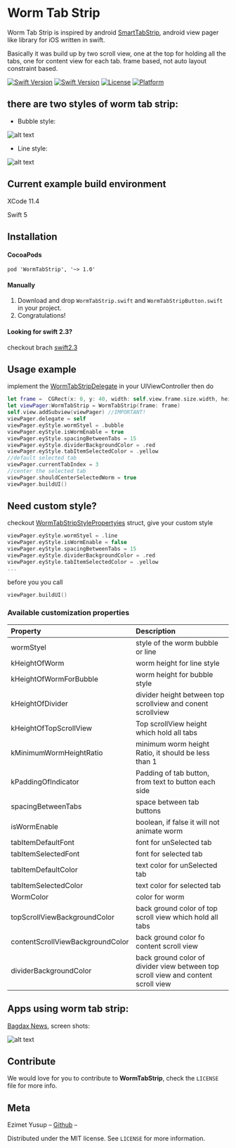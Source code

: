 # Worm Tab Strip
Worm Tab Strip is inspired by android [SmartTabStrip](https://github.com/ogaclejapan/SmartTabLayout), android  view pager like library for iOS written in swift.

Basically it was build up by two scroll view, one at the top for holding all the tabs, one for content view for each tab.
frame based, not auto layout constraint based.

[![Swift Version][swift-imag-2.3]][swift-url]
[![Swift Version][swift-image]][swift-url]
[![License][license-image]][license-url]
[![Platform](https://img.shields.io/cocoapods/p/LFAlertController.svg?style=flat)](http://cocoapods.org/pods/LFAlertController)

## there are two styles of worm tab strip:

* Bubble style:

![alt text](https://github.com/EzimetYusup/WormTabStrip/blob/develop/bublle.gif) 

* Line style:

![alt text](https://github.com/EzimetYusup/WormTabStrip/blob/develop/line.gif)

## Current example build environment
XCode 11.4

Swift 5

## Installation

#### CocoaPods 
```
pod 'WormTabStrip', '~> 1.0'
```

#### Manually
1. Download and drop ```WormTabStrip.swift``` and ```WormTabStripButton.swift``` in your project.  
2. Congratulations!  

#### Looking for swift 2.3?
checkout brach [swift2.3](https://github.com/EzimetYusup/WormTabStrip/tree/swift2.3)

## Usage example
implement the [WormTabStripDelegate](https://github.com/EzimetYusup/WormTabStrip/blob/master/WormTabStrip/WormTabStrip/WormLib/WormTabStrip.swift#L11) in your UIViewController then do
```swift
let frame =  CGRect(x: 0, y: 40, width: self.view.frame.size.width, height: self.view.frame.size.height - 40)
let viewPager:WormTabStrip = WormTabStrip(frame: frame)
self.view.addSubview(viewPager) //IMPORTANT!
viewPager.delegate = self
viewPager.eyStyle.wormStyel = .bubble
viewPager.eyStyle.isWormEnable = true
viewPager.eyStyle.spacingBetweenTabs = 15
viewPager.eyStyle.dividerBackgroundColor = .red
viewPager.eyStyle.tabItemSelectedColor = .yellow
//default selected tab
viewPager.currentTabIndex = 3
//center the selected tab
viewPager.shouldCenterSelectedWorm = true
viewPager.buildUI()
```
## Need custom style? 

checkout  [WormTabStripStylePropertyies](https://github.com/EzimetYusup/WormTabStrip/blob/master/WormTabStrip/WormTabStrip/WormLib/WormTabStrip.swift#L32) struct, give your custom style 
```swift 
viewPager.eyStyle.wormStyel = .line
viewPager.eyStyle.isWormEnable = false
viewPager.eyStyle.spacingBetweenTabs = 15
viewPager.eyStyle.dividerBackgroundColor = .red
viewPager.eyStyle.tabItemSelectedColor = .yellow
...
```        
before you  you call 
```swift
viewPager.buildUI() 
```
### Available customization properties 
|Property|Description|
|:--|:--|
|wormStyel|style of the worm bubble or line|
|kHeightOfWorm| worm height for line style|
|kHeightOfWormForBubble| worm height for bubble style|
|kHeightOfDivider| divider height between top scrollview and conent scrollview|
|kHeightOfTopScrollView| Top scrollView height which hold all tabs|
|kMinimumWormHeightRatio | minimum worm height Ratio, it should be less than 1|
|kPaddingOfIndicator | Padding of tab button, from text to button each side|
|spacingBetweenTabs | space between tab buttons|
|isWormEnable| boolean, if false it will not animate worm|
|tabItemDefaultFont| font for unSelected tab|
|tabItemSelectedFont| font for selected tab|
|tabItemDefaultColor| text color for unSelected tab|
|tabItemSelectedColor| text color for selected tab|
|WormColor| color for worm|
|topScrollViewBackgroundColor | back ground color of top scroll view which hold all tabs|
|contentScrollViewBackgroundColor| back ground color fo content scroll view|
|dividerBackgroundColor | back ground color of divider view between top scroll view and content scroll view|


## Apps using worm tab strip:
 [Bagdax News](https://itunes.apple.com/cn/app/baghdash-twry/id875137241?mt=8),
screen shots:

![alt text](https://github.com/EzimetYusup/WormTabStrip/blob/develop/appUsingWorm.gif)

## Contribute

We would love for you to contribute to **WormTabStrip**, check the ``LICENSE`` file for more info.

## Meta

Ezimet Yusup – [Github](https://github.com/EzimetYusup) –

Distributed under the MIT license. See ``LICENSE`` for more information.


[swift-image]:https://img.shields.io/badge/swift-3.0-orange.svg
[swift-imag-2.3]:https://img.shields.io/badge/swift-2.3-orange.svg
[swift-url]: https://swift.org/
[license-image]: https://img.shields.io/badge/License-MIT-blue.svg
[license-url]: https://github.com/EzimetYusup/WormTabStrip/blob/master/LICENSE
[travis-image]: https://img.shields.io/travis/dbader/node-datadog-metrics/master.svg?style=flat-square
[travis-url]: https://travis-ci.org/dbader/node-datadog-metrics
[codebeat-image]: https://codebeat.co/badges/c19b47ea-2f9d-45df-8458-b2d952fe9dad
[codebeat-url]: https://codebeat.co/projects/github-com-vsouza-awesomeios-com
